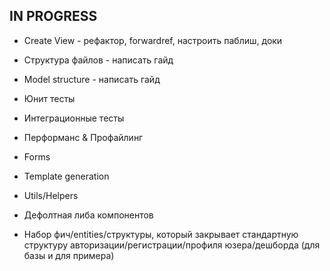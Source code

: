 ## IN PROGRESS
- Create View - рефактор, forwardref, настроить паблиш, доки
- Структура файлов - написать гайд
- Model structure - написать гайд

- Юнит тесты
- Интеграционные тесты

- Перформанс & Профайлинг

- Forms

- Template generation
- Utils/Helpers
- Дефолтная либа компонентов
- Набор фич/entities/структуры, который закрывает стандартную структуру авторизации/регистрации/профиля юзера/дешборда (для базы и для примера)

